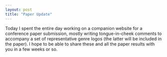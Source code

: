 ```yaml
---
layout: post
title: "Paper Update"
---
```

Today I spent the entire day working on a companion website for a conference paper submission, mostly writing tongue-in-cheek comments to accompany a set of representative genre logos (the latter will be included in the paper). I hope to be able to share these and all the paper results with you in a few weeks or so. 